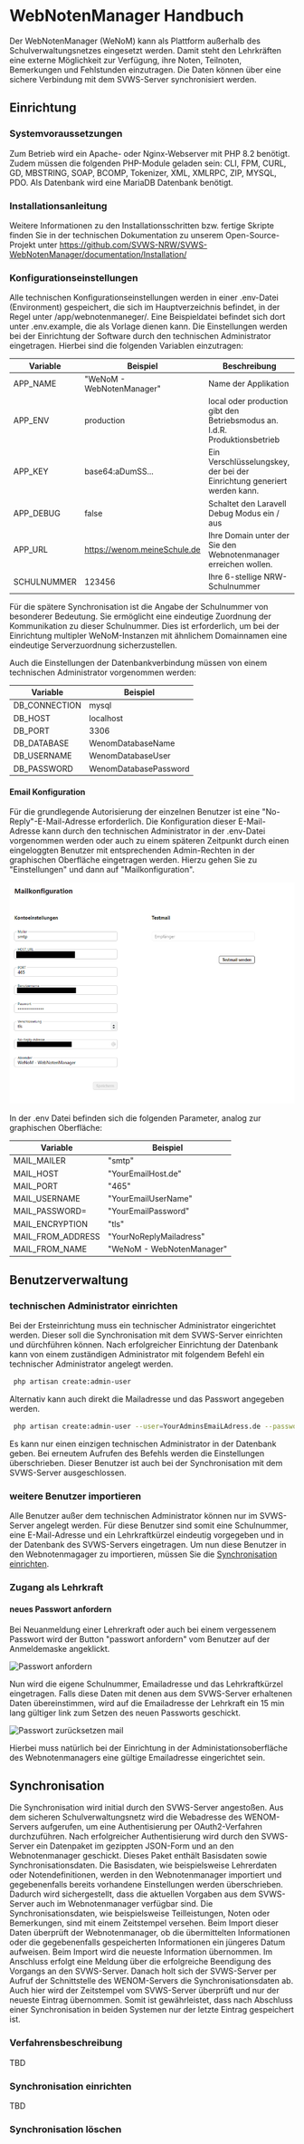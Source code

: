 # WebNotenManager Handbuch


Der WebNotenManager (WeNoM) kann als Plattform außerhalb des Schulverwaltungsnetzes eingesetzt werden. Damit steht den Lehrkräften eine externe Möglichkeit zur Verfügung, ihre Noten, Teilnoten, Bemerkungen und Fehlstunden einzutragen. Die Daten können über eine sichere Verbindung mit dem SVWS-Server synchronisiert werden.

## Einrichtung 

### Systemvoraussetzungen

Zum Betrieb wird ein Apache- oder Nginx-Webserver mit PHP 8.2 benötigt. Zudem müssen die folgenden PHP-Module geladen sein: CLI, FPM, CURL, GD, MBSTRING, SOAP, BCOMP, Tokenizer, XML, XMLRPC, ZIP, MYSQL, PDO. Als Datenbank wird eine MariaDB Datenbank benötigt.

### Installationsanleitung

Weitere Informationen zu den Installationsschritten bzw. fertige Skripte finden Sie in der technischen Dokumentation zu unserem Open-Source-Projekt unter https://github.com/SVWS-NRW/SVWS-WebNotenManager/documentation/Installation/

### Konfigurationseinstellungen

Alle technischen Konfigurationseinstellungen werden in einer .env-Datei (Environment) gespeichert, die sich im Hauptverzeichnis befindet, in der Regel unter /app/webnotenmaneger/. Eine Beispieldatei befindet sich dort unter .env.example, die als Vorlage dienen kann. Die Einstellungen werden bei der Einrichtung der Software durch den technischen Administrator eingetragen. Hierbei sind die folgenden Variablen einzutragen: 

Variable    | Beispiel                      | Beschreibung
--------    | --------                      | ------------
APP_NAME    |"WeNoM - WebNotenManager"      | Name der Applikation 
APP_ENV     | production                    | local oder production gibt den Betriebsmodus an. I.d.R. Produktionsbetrieb
APP_KEY     | base64:aDumSS...              | Ein Verschlüsselungskey, der bei der Einrichtung generiert werden kann.
APP_DEBUG   | false                         | Schaltet den Laravell Debug Modus ein / aus 
APP_URL     | https://wenom.meineSchule.de  | Ihre Domain unter der Sie den Webnotenmanager erreichen wollen.
SCHULNUMMER | 123456                        | Ihre 6-stellige NRW-Schulnummer 

Für die spätere Synchronisation ist die Angabe der Schulnummer von besonderer Bedeutung. Sie ermöglicht eine eindeutige Zuordnung der Kommunikation zu dieser Schulnummer. Dies ist erforderlich, um bei der Einrichtung multipler WeNoM-Instanzen mit ähnlichem Domainnamen eine eindeutige Serverzuordnung sicherzustellen. 

Auch die Einstellungen der Datenbankverbindung müssen von einem technischen Administrator vorgenommen werden: 

Variable | Beispiel  
-------- | -------- 
DB_CONNECTION   | mysql
DB_HOST         | localhost
DB_PORT         | 3306
DB_DATABASE     | WenomDatabaseName
DB_USERNAME     | WenomDatabaseUser
DB_PASSWORD     | WenomDatabasePassword


#### Email Konfiguration 

Für die grundlegende Autorisierung der einzelnen Benutzer ist eine "No-Reply"-E-Mail-Adresse erforderlich. Die Konfiguration dieser E-Mail-Adresse kann durch den technischen Administrator in der .env-Datei vorgenommen werden oder auch zu einem späteren Zeitpunkt durch einen eingeloggten Benutzer mit entsprechenden Admin-Rechten in der graphischen Oberfläche eingetragen werden. Hierzu gehen Sie zu "Einstellungen" und dann auf "Mailkonfiguration". 


![Mailkonfiguration](graphics/Mailkonfiguration.png)


In der .env Datei befinden sich die folgenden Parameter, analog zur graphischen Oberfläche: 


Variable    | Beispiel                      
--------    | -------- 
MAIL_MAILER         | "smtp"                        
MAIL_HOST           | "YourEmailHost.de"
MAIL_PORT           | "465"
MAIL_USERNAME       | "YourEmailUserName"
MAIL_PASSWORD=      | "YourEmailPassword"
MAIL_ENCRYPTION     | "tls"
MAIL_FROM_ADDRESS   | "YourNoReplyMailadress"
MAIL_FROM_NAME      | "WeNoM - WebNotenManager"


## Benutzerverwaltung 

### technischen Administrator einrichten

Bei der Ersteinrichtung muss ein technischer Administrator eingerichtet werden. Dieser soll die Synchronisation mit dem SVWS-Server einrichten und dürchführen können. Nach erfolgreicher Einrichtung der Datenbank kann von einem zuständigen Administrator mit folgendem Befehl ein technischer Administrator angelegt werden. 

```bash 
 php artisan create:admin-user
```
Alternativ kann auch direkt die Mailadresse und das Passwort angegeben werden.

```bash 
 php artisan create:admin-user --user=YourAdminsEmaiLAdress.de --password=YourAdminPassword
```

Es kann nur einen einzigen technischen Administrator in der Datenbank geben. Bei erneutem Aufrufen des Befehls werden die Einstellungen überschrieben. Dieser Benutzer ist auch bei der Synchronisation mit dem SVWS-Server ausgeschlossen. 

### weitere Benutzer importieren

Alle Benutzer außer dem technischen Administrator können nur im SVWS-Server angelegt werden. Für diese Benutzer sind somit eine Schulnummer, eine E-Mail-Adresse und ein Lehrkraftkürzel eindeutig vorgegeben und in der Datenbank des SVWS-Servers eingetragen. Um nun diese Benutzer in den Webnotenmagager zu importieren, müssen Sie die [Synchronisation einrichten](#synchronisation-einrichten).

### Zugang als Lehrkraft

#### neues Passwort anfordern

Bei Neuanmeldung einer Lehrerkraft oder auch bei einem vergessenem Passwort wird der Button "passwort anfordern" vom Benutzer auf der Anmeldemaske angeklickt. 

![Passwort anfordern](./graphics/pw_anfordern.png)

Nun wird die eigene Schulnummer, Emailadresse und das Lehrkraftkürzel eingetragen. Falls diese Daten mit denen aus dem SVWS-Server erhaltenen Daten übereinstimmen, wird auf die Emailadresse der Lehrkraft ein 15 min lang gültiger link zum Setzen des neuen Passworts geschickt. 

![Passwort zurücksetzen mail](./graphics/mail.png)

Hierbei muss natürlich bei der Einrichtung in der Administationsoberfläche des Webnotenmanagers eine gültige Emailadresse eingerichtet sein. 


## Synchronisation

Die Synchronisation wird initial durch den SVWS-Server angestoßen. Aus dem sicheren Schulverwaltungsnetz wird die Webadresse des WENOM-Servers aufgerufen, um eine Authentisierung per OAuth2-Verfahren durchzuführen. Nach erfolgreicher Authentisierung wird durch den SVWS-Server ein Datenpaket im gezippten JSON-Form und an den Webnotenmanager geschickt. Dieses Paket enthält Basisdaten sowie Synchronisationsdaten. Die Basisdaten, wie beispielsweise Lehrerdaten oder Notendefinitionen, werden in den Webnotenmanager importiert und gegebenenfalls bereits vorhandene Einstellungen werden überschrieben. Dadurch wird sichergestellt, dass die aktuellen Vorgaben aus dem SVWS-Server auch im Webnotenmanager verfügbar sind. Die Synchronisationsdaten, wie beispielsweise Teilleistungen, Noten oder Bemerkungen, sind mit einem Zeitstempel versehen. Beim Import dieser Daten überprüft der Webnotenmanager, ob die übermittelten Informationen oder die gegebenenfalls gespeicherten Informationen ein jüngeres Datum aufweisen. Beim Import wird die neueste Information übernommen. Im Anschluss erfolgt eine Meldung über die erfolgreiche Beendigung des Vorgangs an den SVWS-Server. Danach holt sich der SVWS-Server per Aufruf der Schnittstelle des WENOM-Servers die Synchronisationsdaten ab. Auch hier wird der Zeitstempel vom SVWS-Server überprüft und nur der neueste Eintrag übernommen. Somit ist gewährleistet, dass nach Abschluss einer Synchronisation in beiden Systemen nur der letzte Eintrag gespeichert ist.


### Verfahrensbeschreibung

TBD

### Synchronisation einrichten

TBD

### Synchronisation löschen



 

